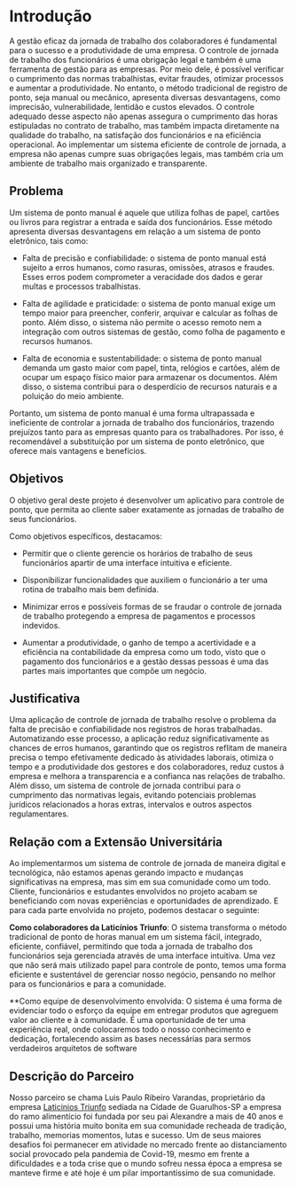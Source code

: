 # Introdução

A gestão eficaz da jornada de trabalho dos colaboradores é fundamental para o sucesso e a produtividade de uma empresa. O controle de jornada de trabalho dos funcionários é uma obrigação legal e também é uma ferramenta de gestão para as empresas. Por meio dele, é possível verificar o cumprimento das normas trabalhistas, evitar fraudes, otimizar processos e aumentar a produtividade. No entanto, o método tradicional de registro de ponto, seja manual ou mecânico, apresenta diversas desvantagens, como imprecisão, vulnerabilidade, lentidão e custos elevados. O controle adequado desse aspecto não apenas assegura o cumprimento das horas estipuladas no contrato de trabalho, mas também impacta diretamente na qualidade do trabalho, na satisfação dos funcionários e na eficiência operacional. Ao implementar um sistema eficiente de controle de jornada, a empresa não apenas cumpre suas obrigações legais, mas também cria um ambiente de trabalho mais organizado e transparente.

## Problema

Um sistema de ponto manual é aquele que utiliza folhas de papel, cartões ou livros para registrar a entrada e saída dos funcionários. Esse método apresenta diversas desvantagens em relação a um sistema de ponto eletrônico, tais como:

- Falta de precisão e confiabilidade: o sistema de ponto manual está sujeito a erros humanos, como rasuras, omissões, atrasos e fraudes. Esses erros podem comprometer a veracidade dos dados e gerar multas e processos trabalhistas.


- Falta de agilidade e praticidade: o sistema de ponto manual exige um tempo maior para preencher, conferir, arquivar e calcular as folhas de ponto. Além disso, o sistema não permite o acesso remoto nem a integração com outros sistemas de gestão, como folha de pagamento e recursos humanos.


- Falta de economia e sustentabilidade: o sistema de ponto manual demanda um gasto maior com papel, tinta, relógios e cartões, além de ocupar um espaço físico maior para armazenar os documentos. Além disso, o sistema contribui para o desperdício de recursos naturais e a poluição do meio ambiente.

Portanto, um sistema de ponto manual é uma forma ultrapassada e ineficiente de controlar a jornada de trabalho dos funcionários, trazendo prejuízos tanto para as empresas quanto para os trabalhadores. Por isso, é recomendável a substituição por um sistema de ponto eletrônico, que oferece mais vantagens e benefícios.


## Objetivos

O objetivo geral deste projeto é desenvolver um aplicativo para controle de ponto, que permita ao cliente saber exatamente as jornadas de trabalho de seus funcionários.

Como objetivos específicos, destacamos:

- Permitir que o cliente gerencie os horários de trabalho de seus funcionários apartir de uma interface intuitiva e eficiente.
  
- Disponibilizar funcionalidades que auxiliem o funcionário a ter uma rotina de trabalho mais bem definida.
 
- Minimizar erros e possíveis formas de se fraudar o controle de jornada de trabalho protegendo a empresa de pagamentos e processos indevidos.

- Aumentar a produtividade, o ganho de tempo a acertividade e a eficiência na contabilidade da empresa como um todo, visto que o pagamento dos funcionários e a gestão dessas pessoas é uma das partes mais importantes que compõe um negócio. 

## Justificativa

Uma aplicação de controle de jornada de trabalho resolve o problema da falta de precisão e confiabilidade nos registros de horas trabalhadas. Automatizando esse processo, a aplicação reduz significativamente as chances de erros humanos, garantindo que os registros reflitam de maneira precisa o tempo efetivamente dedicado às atividades laborais, otimiza o tempo e a produtividade dos gestores e dos colaboradores, reduz custos á empresa e melhora a transparencia e a confianca nas relações de trabalho. Além disso, um sistema de controle de jornada contribui para o cumprimento das normativas legais, evitando potenciais problemas jurídicos relacionados a horas extras, intervalos e outros aspectos regulamentares.

## Relação com a Extensão Universitária

Ao implementarmos um sistema de controle de jornada de maneira digital e tecnológica, não estamos apenas gerando impacto e mudanças significativas na empresa, mas sim em sua comunidade como um todo. Cliente, funcionários e estudantes envolvidos no projeto acabam se beneficiando com novas experiências e oportunidades de aprendizado. E para cada parte envolvida no projeto, podemos destacar o seguinte:

**Como colaboradores da Laticínios Triunfo**: O sistema transforma o método tradicional de ponto de horas manual em um sistema fácil, integrado, eficiente, confiável, permitindo que toda a jornada de trabalho dos funcionários seja gerenciada através de uma interface intuitiva. Uma vez que não será mais utilizado papel para controle de ponto, temos uma forma eficiente e sustentável de gerenciar nosso negócio, pensando no melhor para os funcionários e para a comunidade.

**Como equipe de desenvolvimento envolvida: O sistema é uma forma de evidenciar todo o esforço da equipe em entregar produtos que agreguem valor ao cliente e à comunidade. É uma oportunidade de ter uma experiência real, onde colocaremos todo o nosso conhecimento e dedicação, fortalecendo assim as bases necessárias para sermos verdadeiros arquitetos de software


## Descrição do Parceiro

Nosso parceiro se chama Luis Paulo Ribeiro Varandas, proprietário da empresa <a href='https://encurtador.com.br/hmvGJ'>Laticinios Triunfo</a>
sediada na Cidade de Guarulhos-SP a empresa do ramo alimentício foi fundada por seu pai Alexandre a mais de 40 anos e possui uma história muito bonita em sua comunidade recheada de tradição, trabalho, memorias momentos, lutas e sucesso.
Um de seus maiores desafios foi permanecer em atividade no mercado 
frente ao distanciamento social provocado pela pandemia de Covid-19, mesmo em frente a dificuldades e a toda crise que o mundo sofreu nessa época a empresa se manteve firme e até hoje é um pilar importantíssimo de sua comunidade. 

